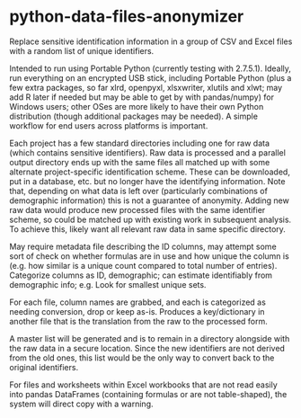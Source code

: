 # python-data-files-anonymizer

Replace sensitive identification information in a group of CSV and Excel files with a random list of unique identifiers.

Intended to run using Portable Python (currently testing with 2.7.5.1).  Ideally, run everything on an encrypted USB stick, including Portable Python (plus a few extra packages, so far xlrd, openpyxl, xlsxwriter, xlutils and xlwt; may add R later if needed but may be able to get by with pandas/numpy) for Windows users; other OSes are more likely to have their own Python distribution (though additional packages may be needed).  A simple workflow for end users across platforms is important.

Each project has a few standard directories including one for raw data (which contains sensitive identifiers).  Raw data is processed and a parallel output directory ends up with the same files all matched up with some alternate project-specific identification scheme. These can be downloaded, put in a database, etc. but no longer have the identifying information.  Note that, depending on what data is left over (particularly combinations of demographic information) this is not a guarantee of anonymity.  Adding new raw data would produce new processed files with the same identifier scheme, so could be matched up with existing work in subsequent analysis. To achieve this, likely want all relevant raw data in same specific directory.

May require metadata file describing the ID columns, may attempt some sort of check on whether formulas are in use and how unique the column is (e.g. how similar is a unique count compared to total number of entries).  Categorize columns as ID, demographic; can estimate identifiably from demographic info; e.g. Look for smallest unique sets.

For each file, column names are grabbed, and each is categorized as needing conversion, drop or keep as-is.  Produces a key/dictionary in another file that is the translation from the raw to the processed form.

A master list will be generated and is to remain in a directory alongside with the raw data in a secure location.  Since the new identifiers are not derived from the old ones, this list would be the only way to convert back to the original identifiers.

For files and worksheets within Excel workbooks that are not read easily into pandas DataFrames (containing formulas or are not table-shaped), the system will direct copy with a warning.
